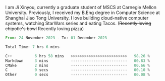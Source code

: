 I am Ji Xinyou, currently a graduate student of MSCS at Carnegie Mellon University. Previously, I received my B.Eng degree in Computer Science at Shanghai Jiao Tong University.
I love building cloud-native computer systems, watching StarWars series and eating Tacos. (~~Recently loving chipotle's bowl~~ Recently loving pizza)

<!--START_SECTION:waka-->

```rust
From: 24 November 2023 - To: 01 December 2023

Total Time: 7 hrs 6 mins

C++          6 hrs 58 mins   >>>>>>>>>>>>>>>>>>>>>>>>>   98.26 %
Markdown     3 mins          -------------------------   00.83 %
CMake        2 mins          -------------------------   00.66 %
C            0 secs          -------------------------   00.10 %
Other        0 secs          -------------------------   00.08 %
```

<!--END_SECTION:waka-->
